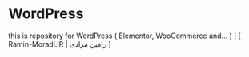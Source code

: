 # WordPress
this is repository for WordPress ( Elementor, WooCommerce and... ) | [ Ramin-Moradi.IR | رامین مرادی ]
